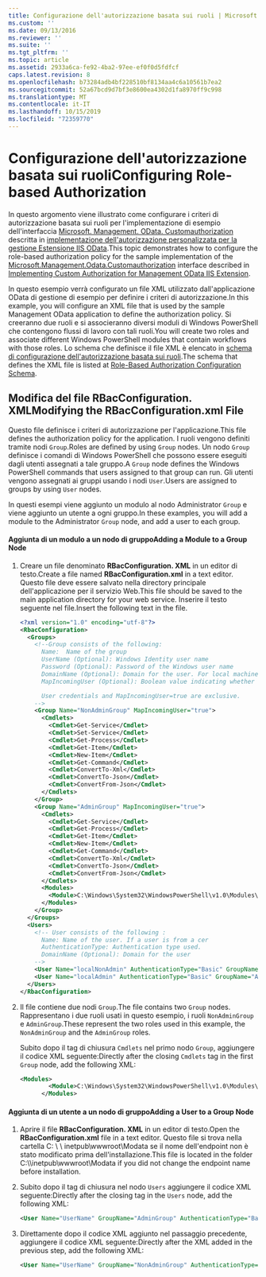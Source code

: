 ```yaml
---
title: Configurazione dell'autorizzazione basata sui ruoli | Microsoft Docs
ms.custom: ''
ms.date: 09/13/2016
ms.reviewer: ''
ms.suite: ''
ms.tgt_pltfrm: ''
ms.topic: article
ms.assetid: 2933a6ca-fe92-4ba2-97ee-ef0f0d5fdfcf
caps.latest.revision: 8
ms.openlocfilehash: b73284adb4bf228510bf8134aa4c6a10561b7ea2
ms.sourcegitcommit: 52a67bcd9d7bf3e8600ea4302d1fa8970ff9c998
ms.translationtype: MT
ms.contentlocale: it-IT
ms.lasthandoff: 10/15/2019
ms.locfileid: "72359770"
---
```

# <a name="configuring-role-based-authorization"></a><span data-ttu-id="b8afa-102">Configurazione dell'autorizzazione basata sui ruoli</span><span class="sxs-lookup"><span data-stu-id="b8afa-102">Configuring Role-based Authorization</span></span>

<span data-ttu-id="b8afa-103">In questo argomento viene illustrato come configurare i criteri di autorizzazione basata sui ruoli per l'implementazione di esempio dell'interfaccia [Microsoft. Management. OData. Customauthorization](/dotnet/api/Microsoft.Management.Odata.CustomAuthorization) descritta in [implementazione dell'autorizzazione personalizzata per la gestione Estensione IIS OData](./implementing-custom-authorization-for-a-management-odata-web-service.md).</span><span class="sxs-lookup"><span data-stu-id="b8afa-103">This topic demonstrates how to configure the role-based authorization policy for the sample implementation of the [Microsoft.Management.Odata.Customauthorization](/dotnet/api/Microsoft.Management.Odata.CustomAuthorization) interface described in [Implementing Custom Authorization for Management OData IIS Extension](./implementing-custom-authorization-for-a-management-odata-web-service.md).</span></span>

<span data-ttu-id="b8afa-104">In questo esempio verrà configurato un file XML utilizzato dall'applicazione OData di gestione di esempio per definire i criteri di autorizzazione.</span><span class="sxs-lookup"><span data-stu-id="b8afa-104">In this example, you will configure an XML file that is used by the sample Management OData application to define the authorization policy.</span></span> <span data-ttu-id="b8afa-105">Si creeranno due ruoli e si associeranno diversi moduli di Windows PowerShell che contengono flussi di lavoro con tali ruoli.</span><span class="sxs-lookup"><span data-stu-id="b8afa-105">You will create two roles and associate different Windows PowerShell modules that contain workflows with those roles.</span></span> <span data-ttu-id="b8afa-106">Lo schema che definisce il file XML è elencato in [schema di configurazione dell'autorizzazione basata sui ruoli](./role-based-authorization-configuration-schema.md).</span><span class="sxs-lookup"><span data-stu-id="b8afa-106">The schema that defines the XML file is listed at [Role-Based Authorization Configuration Schema](./role-based-authorization-configuration-schema.md).</span></span>

## <a name="modifying-the-rbacconfigurationxml-file"></a><span data-ttu-id="b8afa-107">Modifica del file RBacConfiguration. XML</span><span class="sxs-lookup"><span data-stu-id="b8afa-107">Modifying the RBacConfiguration.xml File</span></span>

<span data-ttu-id="b8afa-108">Questo file definisce i criteri di autorizzazione per l'applicazione.</span><span class="sxs-lookup"><span data-stu-id="b8afa-108">This file defines the authorization policy for the application.</span></span> <span data-ttu-id="b8afa-109">I ruoli vengono definiti tramite nodi `Group`.</span><span class="sxs-lookup"><span data-stu-id="b8afa-109">Roles are defined by using `Group` nodes.</span></span> <span data-ttu-id="b8afa-110">Un nodo `Group` definisce i comandi di Windows PowerShell che possono essere eseguiti dagli utenti assegnati a tale gruppo.</span><span class="sxs-lookup"><span data-stu-id="b8afa-110">A `Group` node defines the Windows PowerShell commands that users assigned to that group can run.</span></span> <span data-ttu-id="b8afa-111">Gli utenti vengono assegnati ai gruppi usando i nodi `User`.</span><span class="sxs-lookup"><span data-stu-id="b8afa-111">Users are assigned to groups by using `User` nodes.</span></span>

<span data-ttu-id="b8afa-112">In questi esempi viene aggiunto un modulo al nodo Administrator `Group` e viene aggiunto un utente a ogni gruppo.</span><span class="sxs-lookup"><span data-stu-id="b8afa-112">In these examples, you will add a module to the Administrator `Group` node, and add a user to each group.</span></span>

#### <a name="adding-a-module-to-a-group-node"></a><span data-ttu-id="b8afa-113">Aggiunta di un modulo a un nodo di gruppo</span><span class="sxs-lookup"><span data-stu-id="b8afa-113">Adding a Module to a Group Node</span></span>

1. <span data-ttu-id="b8afa-114">Creare un file denominato **RBacConfiguration. XML** in un editor di testo.</span><span class="sxs-lookup"><span data-stu-id="b8afa-114">Create a file named **RBacConfiguration.xml** in a text editor.</span></span> <span data-ttu-id="b8afa-115">Questo file deve essere salvato nella directory principale dell'applicazione per il servizio Web.</span><span class="sxs-lookup"><span data-stu-id="b8afa-115">This file should be saved to the main application directory for your web service.</span></span> <span data-ttu-id="b8afa-116">Inserire il testo seguente nel file.</span><span class="sxs-lookup"><span data-stu-id="b8afa-116">Insert the following text in the file.</span></span>

   ```xml
   <?xml version="1.0" encoding="utf-8"?>
   <RbacConfiguration>
     <Groups>
       <!--Group consists of the following:
         Name:  Name of the group
         UserName (Optional): Windows Identity user name
         Password (Optional): Password of the Windows user name
         DomainName (Optional): Domain for the user. For local machine account either do not include them or give the machine name. Do not give empty string
         MapIncomingUser (Optional): Boolean value indicating whether to execute cmdlet in the context of network client.

         User credentials and MapIncomingUser=true are exclusive.
       -->
       <Group Name="NonAdminGroup" MapIncomingUser="true">
         <Cmdlets>
           <Cmdlet>Get-Service</Cmdlet>
           <Cmdlet>Set-Service</Cmdlet>
           <Cmdlet>Get-Process</Cmdlet>
           <Cmdlet>Get-Item</Cmdlet>
           <Cmdlet>New-Item</Cmdlet>
           <Cmdlet>Get-Command</Cmdlet>
           <Cmdlet>ConvertTo-Xml</Cmdlet>
           <Cmdlet>ConvertTo-Json</Cmdlet>
           <Cmdlet>ConvertFrom-Json</Cmdlet>
         </Cmdlets>
       </Group>
       <Group Name="AdminGroup" MapIncomingUser="true">
         <Cmdlets>
           <Cmdlet>Get-Service</Cmdlet>
           <Cmdlet>Get-Process</Cmdlet>
           <Cmdlet>Get-Item</Cmdlet>
           <Cmdlet>New-Item</Cmdlet>
           <Cmdlet>Get-Command</Cmdlet>
           <Cmdlet>ConvertTo-Xml</Cmdlet>
           <Cmdlet>ConvertTo-Json</Cmdlet>
           <Cmdlet>ConvertFrom-Json</Cmdlet>
         </Cmdlets>
         <Modules>
           <Module>C:\Windows\System32\WindowsPowerShell\v1.0\Modules\ServerManager\ServerManager.psd1</Module>
         </Modules>
       </Group>
     </Groups>
     <Users>
       <!-- User consists of the following :
         Name: Name of the user. If a user is from a cer
         AuthenticationType: Authentication type used.
         DomainName (Optional): Domain for the user
       -->
       <User Name="localNonAdmin" AuthenticationType="Basic" GroupName="NonAdminGroup" />
       <User Name="localAdmin" AuthenticationType="Basic" GroupName="AdminGroup" />
     </Users>
   </RbacConfiguration>
   ```

2. <span data-ttu-id="b8afa-117">Il file contiene due nodi `Group`.</span><span class="sxs-lookup"><span data-stu-id="b8afa-117">The file contains two `Group` nodes.</span></span> <span data-ttu-id="b8afa-118">Rappresentano i due ruoli usati in questo esempio, i ruoli `NonAdminGroup` e `AdminGroup`.</span><span class="sxs-lookup"><span data-stu-id="b8afa-118">These represent the two roles used in this example, the `NonAdminGroup` and the `AdminGroup` roles.</span></span>

   <span data-ttu-id="b8afa-119">Subito dopo il tag di chiusura `Cmdlets` nel primo nodo `Group`, aggiungere il codice XML seguente:</span><span class="sxs-lookup"><span data-stu-id="b8afa-119">Directly after the closing `Cmdlets` tag in the first `Group` node, add the following XML:</span></span>

   ```xml
   <Modules>
           <Module>C:\Windows\System32\WindowsPowerShell\v1.0\Modules\ServerManager\ServerManager.psd1</Module>
         </Modules>
   ```

#### <a name="adding-a-user-to-a-group-node"></a><span data-ttu-id="b8afa-120">Aggiunta di un utente a un nodo di gruppo</span><span class="sxs-lookup"><span data-stu-id="b8afa-120">Adding a User to a Group Node</span></span>

1. <span data-ttu-id="b8afa-121">Aprire il file **RBacConfiguration. XML** in un editor di testo.</span><span class="sxs-lookup"><span data-stu-id="b8afa-121">Open the **RBacConfiguration.xml** file in a text editor.</span></span> <span data-ttu-id="b8afa-122">Questo file si trova nella cartella C: \\ \ inetpub\wwwroot\Modata se il nome dell'endpoint non è stato modificato prima dell'installazione.</span><span class="sxs-lookup"><span data-stu-id="b8afa-122">This file is located in the folder C:\\\inetpub\wwwroot\Modata  if you did not change the endpoint name before installation.</span></span>

2. <span data-ttu-id="b8afa-123">Subito dopo il tag di chiusura nel nodo `Users` aggiungere il codice XML seguente:</span><span class="sxs-lookup"><span data-stu-id="b8afa-123">Directly after the closing tag in the `Users` node, add the following XML:</span></span>

   ```xml
   <User Name="UserName" GroupName="AdminGroup" AuthenticationType="Basic" DomainName="DomainName"/>
   ```

3. <span data-ttu-id="b8afa-124">Direttamente dopo il codice XML aggiunto nel passaggio precedente, aggiungere il codice XML seguente:</span><span class="sxs-lookup"><span data-stu-id="b8afa-124">Directly after the XML added in the previous step, add the following XML:</span></span>

   ```xml
   <User Name="UserName" GroupName="NonAdminGroup" AuthenticationType="Basic" DomainName="DomainName"/>
   ```